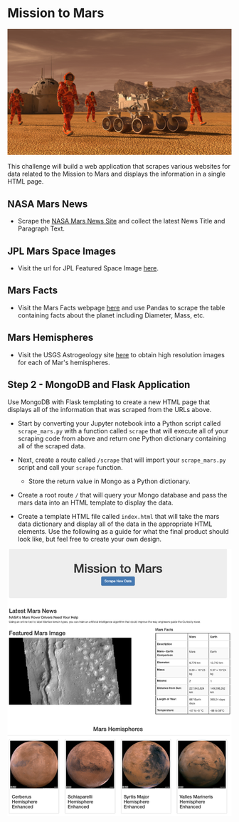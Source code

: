 # Mission to Mars

![mission_to_mars](Images/mission_to_mars.png)

This challenge will build a web application that scrapes various websites for data related to the Mission to Mars and displays the information in a single HTML page. 

## NASA Mars News

* Scrape the [NASA Mars News Site](https://mars.nasa.gov/news/) and collect the latest News Title and Paragraph Text. 

## JPL Mars Space Images 

* Visit the url for JPL Featured Space Image [here](https://www.jpl.nasa.gov/spaceimages/?search=&category=Mars).

## Mars Facts

* Visit the Mars Facts webpage [here](https://space-facts.com/mars/) and use Pandas to scrape the table containing facts about the planet including Diameter, Mass, etc.

## Mars Hemispheres

* Visit the USGS Astrogeology site [here](https://astrogeology.usgs.gov/search/results?q=hemisphere+enhanced&k1=target&v1=Mars) to obtain high resolution images for each of Mar's hemispheres.


## Step 2 - MongoDB and Flask Application

Use MongoDB with Flask templating to create a new HTML page that displays all of the information that was scraped from the URLs above.

* Start by converting your Jupyter notebook into a Python script called `scrape_mars.py` with a function called `scrape` that will execute all of your scraping code from above and return one Python dictionary containing all of the scraped data.

* Next, create a route called `/scrape` that will import your `scrape_mars.py` script and call your `scrape` function.

  * Store the return value in Mongo as a Python dictionary.

* Create a root route `/` that will query your Mongo database and pass the mars data into an HTML template to display the data.

* Create a template HTML file called `index.html` that will take the mars data dictionary and display all of the data in the appropriate HTML elements. Use the following as a guide for what the final product should look like, but feel free to create your own design.

![final_app.png](Images/final_app.png)

